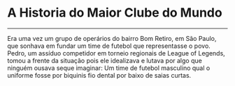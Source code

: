 # A Historia do Maior Clube do Mundo

---

Era uma vez um grupo de operários do bairro Bom Retiro, em São Paulo, que sonhava em fundar um time de futebol que representasse o povo.
Pedro, um assíduo competidor em torneio regionais de League of Legends, tomou a frente da situação pois ele idealizava e lutava por algo que ninguém ousava seque imaginar: Um time de futebol masculino qual o uniforme fosse por biquinis fio dental por baixo de saias curtas.